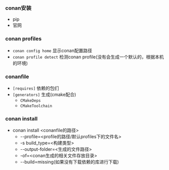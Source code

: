### conan安装
* pip
* 官网

### conan profiles
* ``conan config home`` 显示conan配置路径
* ``conan profile detect`` 检测conan profile(没有会生成一个默认的，根据本机的环境)

### conanfile
* ``[requires]`` 依赖的包们
* ``[generators]`` 生成(cmake配合)
  * ``CMakeDeps``
  * ``CMakeToolchain``  


### conan install
* conan install <conanfile的路径> 
  * --profile=<profile的路径/默认profiles下的文件名>
  * -s build_type=<构建类型>
  * --output-folder=<生成的文件路径>
  * -of=<conan生成的相关文件存放目录> 
  * --build=missing(如果没有下载依赖的库进行下载)  